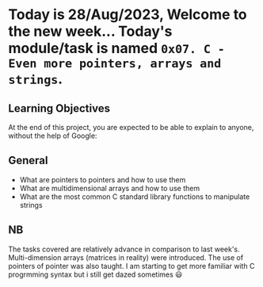 # Today is 28/Aug/2023, Welcome to the new week... Today's module/task is named `0x07. C - Even more pointers, arrays and strings`.

## Learning Objectives

At the end of this project, you are expected to be able to explain to anyone, without the help of Google:

## General
- What are pointers to pointers and how to use them
- What are multidimensional arrays and how to use them
- What are the most common C standard library functions to manipulate strings

## NB
The tasks covered are relatively advance in comparison to last week's.
Multi-dimension arrays (matrices in reality) were introduced. The use of pointers of
pointer was also taught.
I am starting to get more familiar with C progrmming syntax but i still get dazed sometimes :smiley:
